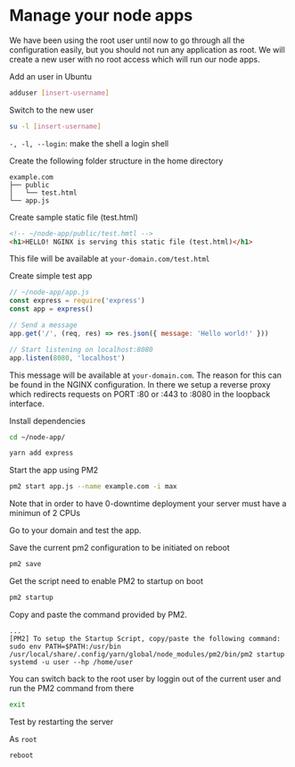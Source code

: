 # Manage your node apps

We have been using the root user until now to go through all the configuration easily, but you should not run any application as root. We will create a new user with no root access which will run our node apps.

Add an user in Ubuntu

```sh
adduser [insert-username]
```

Switch to the new user

```sh
su -l [insert-username]
```

`-, -l, --login`: make the shell a login shell

Create the following folder structure in the home directory

```
example.com
├── public
│   └── test.html
└── app.js
```

Create sample static file (test.html)

```html
<!-- ~/node-app/public/test.hmtl -->
<h1>HELLO! NGINX is serving this static file (test.html)</h1>
```

This file will be available at `your-domain.com/test.html`

Create simple test app

```js
// ~/node-app/app.js
const express = require('express')
const app = express()

// Send a message
app.get('/', (req, res) => res.json({ message: 'Hello world!' }))

// Start listening on localhost:8080
app.listen(8080, 'localhost')
```

This message will be available at `your-domain.com`. The reason for this can be found in the NGINX configuration. In there we setup a reverse proxy which redirects requests on PORT :80 or :443 to :8080 in the loopback interface.

Install dependencies

```sh
cd ~/node-app/
```

```sh
yarn add express
```

Start the app using PM2

```sh
pm2 start app.js --name example.com -i max
```

Note that in order to have 0-downtime deployment your server must have a minimun of 2 CPUs

Go to your domain and test the app.

Save the current pm2 configuration to be initiated on reboot

```sh
pm2 save
```

Get the script need to enable PM2 to startup on boot

```sh
pm2 startup
```

Copy and paste the command provided by PM2.

```
...
[PM2] To setup the Startup Script, copy/paste the following command:
sudo env PATH=$PATH:/usr/bin /usr/local/share/.config/yarn/global/node_modules/pm2/bin/pm2 startup systemd -u user --hp /home/user
```

You can switch back to the root user by loggin out of the current user and run the PM2 command from there

```sh
exit
```

Test by restarting the server

As `root`

```sh
reboot
```
